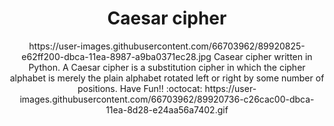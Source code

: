 <div style="text-align:center;">
<h1>Caesar cipher</h1>
https://user-images.githubusercontent.com/66703962/89920825-e62ff200-dbca-11ea-8987-a9ba0371ec28.jpg
Casear cipher written in Python.
A Caesar cipher is a substitution cipher in 
which the cipher alphabet is merely the plain alphabet rotated 
left or right by some number of positions.
Have Fun!! :octocat:
https://user-images.githubusercontent.com/66703962/89920736-c26cac00-dbca-11ea-8d28-e24aa56a7402.gif
</div>